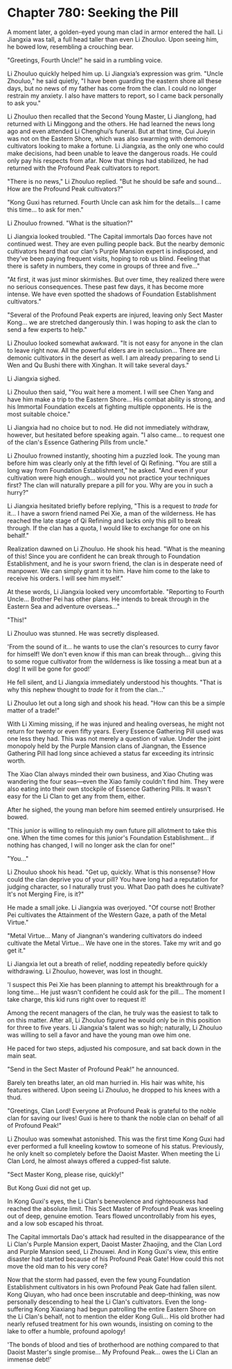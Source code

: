 # Chapter 780: Seeking the Pill

A moment later, a golden-eyed young man clad in armor entered the hall. Li Jiangxia was tall, a full head taller than even Li Zhouluo. Upon seeing him, he bowed low, resembling a crouching bear.

"Greetings, Fourth Uncle!" he said in a rumbling voice.

Li Zhouluo quickly helped him up. Li Jiangxia’s expression was grim. "Uncle Zhouluo," he said quietly, "I have been guarding the eastern shore all these days, but no news of my father has come from the clan. I could no longer restrain my anxiety. I also have matters to report, so I came back personally to ask you."

Li Zhouluo then recalled that the Second Young Master, Li Jianglong, had returned with Li Minggong and the others. He had learned the news long ago and even attended Li Chenghui’s funeral. But at that time, Cui Jueyin was not on the Eastern Shore, which was also swarming with demonic cultivators looking to make a fortune. Li Jiangxia, as the only one who could make decisions, had been unable to leave the dangerous roads. He could only pay his respects from afar. Now that things had stabilized, he had returned with the Profound Peak cultivators to report.

"There is no news," Li Zhouluo replied. "But he should be safe and sound... How are the Profound Peak cultivators?"

"Kong Guxi has returned. Fourth Uncle can ask him for the details... I came this time... to ask for men."

Li Zhouluo frowned. "What is the situation?"

Li Jiangxia looked troubled. "The Capital immortals Dao forces have not continued west. They are even pulling people back. But the nearby demonic cultivators heard that our clan's Purple Mansion expert is indisposed, and they’ve been paying frequent visits, hoping to rob us blind. Feeling that there is safety in numbers, they come in groups of three and five..."

"At first, it was just minor skirmishes. But over time, they realized there were no serious consequences. These past few days, it has become more intense. We have even spotted the shadows of Foundation Establishment cultivators."

"Several of the Profound Peak experts are injured, leaving only Sect Master Kong... we are stretched dangerously thin. I was hoping to ask the clan to send a few experts to help."

Li Zhouluo looked somewhat awkward. "It is not easy for anyone in the clan to leave right now. All the powerful elders are in seclusion... There are demonic cultivators in the desert as well. I am already preparing to send Li Wen and Qu Bushi there with Xinghan. It will take several days."

Li Jiangxia sighed.

Li Zhouluo then said, "You wait here a moment. I will see Chen Yang and have him make a trip to the Eastern Shore... His combat ability is strong, and his Immortal Foundation excels at fighting multiple opponents. He is the most suitable choice."

Li Jiangxia had no choice but to nod. He did not immediately withdraw, however, but hesitated before speaking again. "I also came... to request one of the clan's Essence Gathering Pills from uncle."

Li Zhouluo frowned instantly, shooting him a puzzled look. The young man before him was clearly only at the fifth level of Qi Refining. "You are still a long way from Foundation Establishment," he asked. "And even if your cultivation were high enough... would you not practice your techniques first? The clan will naturally prepare a pill for you. Why are you in such a hurry?"

Li Jiangxia hesitated briefly before replying, "This is a request to *trade* for it... I have a sworn friend named Pei Xie, a man of the wilderness. He has reached the late stage of Qi Refining and lacks only this pill to break through. If the clan has a quota, I would like to exchange for one on his behalf."

Realization dawned on Li Zhouluo. He shook his head. "What is the meaning of this! Since you are confident he can break through to Foundation Establishment, and he is your sworn friend, the clan is in desperate need of manpower. We can simply grant it to him. Have him come to the lake to receive his orders. I will see him myself."

At these words, Li Jiangxia looked very uncomfortable. "Reporting to Fourth Uncle... Brother Pei has other plans. He intends to break through in the Eastern Sea and adventure overseas..."

"This!"

Li Zhouluo was stunned. He was secretly displeased.

'From the sound of it... he wants to use the clan's resources to curry favor for himself! We don't even know if this man can break through... giving this to some rogue cultivator from the wilderness is like tossing a meat bun at a dog! It will be gone for good!'

He fell silent, and Li Jiangxia immediately understood his thoughts. "That is why this nephew thought to *trade* for it from the clan..."

Li Zhouluo let out a long sigh and shook his head. "How can this be a simple matter of a trade!"

With Li Ximing missing, if he was injured and healing overseas, he might not return for twenty or even fifty years. Every Essence Gathering Pill used was one less they had. This was not merely a question of value. Under the joint monopoly held by the Purple Mansion clans of Jiangnan, the Essence Gathering Pill had long since achieved a status far exceeding its intrinsic worth.

The Xiao Clan always minded their own business, and Xiao Chuting was wandering the four seas—even the Xiao family couldn't find him. They were also eating into their own stockpile of Essence Gathering Pills. It wasn't easy for the Li Clan to get any from them, either.

After he sighed, the young man before him seemed entirely unsurprised. He bowed.

"This junior is willing to relinquish my own future pill allotment to take this one. When the time comes for this junior's Foundation Establishment... if nothing has changed, I will no longer ask the clan for one!"

"You..."

Li Zhouluo shook his head. "Get up, quickly. What is this nonsense? How could the clan deprive you of your pill? You have long had a reputation for judging character, so I naturally trust you. What Dao path does he cultivate? It's not Merging Fire, is it?"

He made a small joke. Li Jiangxia was overjoyed. "Of course not! Brother Pei cultivates the Attainment of the Western Gaze, a path of the Metal Virtue."

"Metal Virtue... Many of Jiangnan's wandering cultivators do indeed cultivate the Metal Virtue... We have one in the stores. Take my writ and go get it."

Li Jiangxia let out a breath of relief, nodding repeatedly before quickly withdrawing. Li Zhouluo, however, was lost in thought.

'I suspect this Pei Xie has been planning to attempt his breakthrough for a long time... He just wasn't confident he could ask for the pill... The moment I take charge, this kid runs right over to request it!

Among the recent managers of the clan, he truly was the easiest to talk to on this matter. After all, Li Zhouluo figured he would only be in this position for three to five years. Li Jiangxia's talent was so high; naturally, Li Zhouluo was willing to sell a favor and have the young man owe him one.

He paced for two steps, adjusted his composure, and sat back down in the main seat.

"Send in the Sect Master of Profound Peak!" he announced.

Barely ten breaths later, an old man hurried in. His hair was white, his features withered. Upon seeing Li Zhouluo, he dropped to his knees with a thud.

"Greetings, Clan Lord! Everyone at Profound Peak is grateful to the noble clan for saving our lives! Guxi is here to thank the noble clan on behalf of all of Profound Peak!"

Li Zhouluo was somewhat astonished. This was the first time Kong Guxi had ever performed a full kneeling kowtow to someone of his status. Previously, he only knelt so completely before the Daoist Master. When meeting the Li Clan Lord, he almost always offered a cupped-fist salute.

"Sect Master Kong, please rise, quickly!"

But Kong Guxi did not get up.

In Kong Guxi's eyes, the Li Clan's benevolence and righteousness had reached the absolute limit. This Sect Master of Profound Peak was kneeling out of deep, genuine emotion. Tears flowed uncontrollably from his eyes, and a low sob escaped his throat.

The Capital immortals Dao's attack had resulted in the disappearance of the Li Clan's Purple Mansion expert, Daoist Master Zhaojing, and the Clan Lord and Purple Mansion seed, Li Zhouwei. And in Kong Guxi's view, this entire disaster had started because of his Profound Peak Gate! How could this not move the old man to his very core?

Now that the storm had passed, even the few young Foundation Establishment cultivators in his own Profound Peak Gate had fallen silent. Kong Qiuyan, who had once been inscrutable and deep-thinking, was now personally descending to heal the Li Clan's cultivators. Even the long-suffering Kong Xiaxiang had begun patrolling the entire Eastern Shore on the Li Clan's behalf, not to mention the elder Kong Guli... His old brother had nearly refused treatment for his own wounds, insisting on coming to the lake to offer a humble, profound apology!

'The bonds of blood and ties of brotherhood are nothing compared to that Daoist Master's single promise... My Profound Peak... owes the Li Clan an immense debt!'